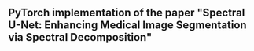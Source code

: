 ## PyTorch implementation of the paper "Spectral U-Net: Enhancing Medical Image Segmentation via Spectral Decomposition"
